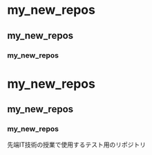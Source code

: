 # my_new_repos
## my_new_repos
### my_new_repos
<h1>my_new_repos</h1>
<h2>my_new_repos</h2>
<h3>my_new_repos</h3>
先端ⅠT技術の授業で使用するテスト用のリポジトリ
